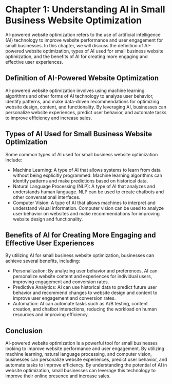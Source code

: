 Chapter 1: Understanding AI in Small Business Website Optimization
==================================================================

AI-powered website optimization refers to the use of artificial intelligence (AI) technology to improve website performance and user engagement for small businesses. In this chapter, we will discuss the definition of AI-powered website optimization, types of AI used for small business website optimization, and the benefits of AI for creating more engaging and effective user experiences.

Definition of AI-Powered Website Optimization
---------------------------------------------

AI-powered website optimization involves using machine learning algorithms and other forms of AI technology to analyze user behavior, identify patterns, and make data-driven recommendations for optimizing website design, content, and functionality. By leveraging AI, businesses can personalize website experiences, predict user behavior, and automate tasks to improve efficiency and increase sales.

Types of AI Used for Small Business Website Optimization
--------------------------------------------------------

Some common types of AI used for small business website optimization include:

* Machine Learning: A type of AI that allows systems to learn from data without being explicitly programmed. Machine learning algorithms can identify patterns and make predictions based on historical data.
* Natural Language Processing (NLP): A type of AI that analyzes and understands human language. NLP can be used to create chatbots and other conversational interfaces.
* Computer Vision: A type of AI that allows machines to interpret and understand visual information. Computer vision can be used to analyze user behavior on websites and make recommendations for improving website design and functionality.

Benefits of AI for Creating More Engaging and Effective User Experiences
------------------------------------------------------------------------

By utilizing AI for small business website optimization, businesses can achieve several benefits, including:

* Personalization: By analyzing user behavior and preferences, AI can personalize website content and experiences for individual users, improving engagement and conversion rates.
* Predictive Analytics: AI can use historical data to predict future user behavior and recommend changes to website design and content to improve user engagement and conversion rates.
* Automation: AI can automate tasks such as A/B testing, content creation, and chatbot interactions, reducing the workload on human resources and improving efficiency.

Conclusion
----------

AI-powered website optimization is a powerful tool for small businesses looking to improve website performance and user engagement. By utilizing machine learning, natural language processing, and computer vision, businesses can personalize website experiences, predict user behavior, and automate tasks to improve efficiency. By understanding the potential of AI in website optimization, small businesses can leverage this technology to improve their online presence and increase sales.
